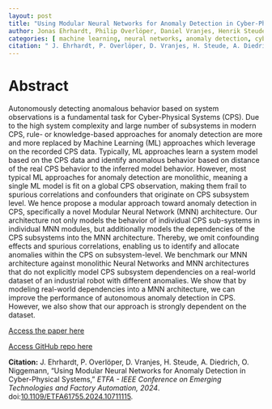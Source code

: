 ```yaml
---
layout: post
title: "Using Modular Neural Networks for Anomaly Detection in Cyber-Physical Systems"
author: Jonas Ehrhardt, Philip Overlöper, Daniel Vranjes, Henrik Steude, Alexander Diedrich, Oliver Niggemann
categories: [ machine learning, neural networks, anomaly detection, cyber-physical systems ]
citation: " J. Ehrhardt, P. Overlöper, D. Vranjes, H. Steude, A. Diedrich, O. Niggemann, “Using Modular Neural Networks for Anomaly Detection in Cyber-Physical Systems,” *ETFA - IEEE Conference on Emerging Technologies and Factory Automation, 2024*. doi:[10.1109/ETFA61755.2024.10711115](https://doi.org/10.1109/ETFA61755.2024.10711115). "
---
```


# Abstract
Autonomously detecting anomalous behavior based on system observations is a fundamental task for Cyber-Physical Systems (CPS). Due to the high system complexity and large number of subsystems in modern CPS, rule- or knowledge-based approaches for anomaly detection are more and more replaced by Machine Learning (ML) approaches which leverage on the recorded CPS data. Typically, ML approaches learn a system model based on the CPS data and identify anomalous behavior based on distance of the real CPS behavior to the inferred model behavior. However, most typical ML approaches for anomaly detection are monolithic, meaning a single ML model is fit on a global CPS observation, making them frail to spurious correlations and confounders that originate on CPS subsystem level. We hence propose a modular approach toward anomaly detection in CPS, specifically a novel Modular Neural Network (MNN) architecture. Our architecture not only models the behavior of individual CPS sub-systems in individual MNN modules, but additionally models the dependencies of the CPS subsystems into the MNN architecture. Thereby, we omit confounding effects and spurious correlations, enabling us to identify and allocate anomalies within the CPS on subsystem-level. We benchmark our MNN architecture against monolithic Neural Networks and MNN architectures that do not explicitly model CPS subsystem dependencies on a real-world dataset of an industrial robot with different anomalies. We show that by modeling real-world dependencies into a MNN architecture, we can improve the performance of autonomous anomaly detection in CPS. However, we also show that our approach is strongly dependent on the dataset.

[Access the paper here](https://doi.org/10.1109/ETFA61755.2024.10711115)

[Access GitHub repo here](https://github.com/j-ehrhardt/mnns-for-anomaly-detection)

**Citation:** J. Ehrhardt, P. Overlöper, D. Vranjes, H. Steude, A. Diedrich, O. Niggemann, “Using Modular Neural Networks for Anomaly Detection in Cyber-Physical Systems,” *ETFA - IEEE Conference on Emerging Technologies and Factory Automation, 2024*. doi:[10.1109/ETFA61755.2024.10711115](https://doi.org/10.1109/ETFA61755.2024.10711115).

